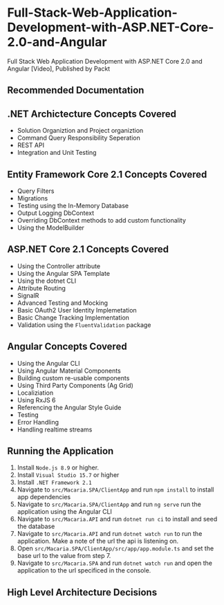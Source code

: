 # Full-Stack-Web-Application-Development-with-ASP.NET-Core-2.0-and-Angular
Full Stack Web Application Development with ASP.NET Core 2.0 and Angular [Video], Published by Packt

## Recommended Documentation

## .NET Archictecture Concepts Covered
* Solution Organiztion and Project organiztion
* Command Query Responsibility Seperation
* REST API
* Integration and Unit Testing

## Entity Framework Core 2.1 Concepts Covered
* Query Filters
* Migrations
* Testing using the In-Memory Database
* Output Logging DbContext
* Overriding DbContext methods to add custom functionality
* Using the ModelBuilder

## ASP.NET Core 2.1 Concepts Covered
* Using the Controller attribute 
* Using the Angular SPA Template
* Using the dotnet CLI
* Attribute Routing
* SignalR
* Advanced Testing and Mocking
* Basic OAuth2 User Identity Implemetation
* Basic Change Tracking Implementation
* Validation using the `FluentValidation` package

## Angular Concepts Covered
* Using the Angular CLI
* Using Angular Material Components
* Building custom re-usable components
* Using Third Party Components (Ag Grid)
* Localiziation
* Using RxJS 6
* Referencing the Angular Style Guide
* Testing
* Error Handling
* Handling realtime streams

## Running the Application
1. Install `Node.js 8.9` or higher.
2. Install `Visual Studio 15.7` or higher
3. Install `.NET Framework 2.1`
4. Navigate to `src/Macaria.SPA/ClientApp` and run `npm install` to install app dependencies
5. Navigate to `src/Macaria.SPA/ClientApp` and run `ng serve` run the application using the Angular CLI
6. Navigate to `src/Macaria.API` and run `dotnet run ci` to install and seed the database
7. Navigate to `src/Macaria.API` and run `dotnet watch run` to run the application. Make a note of the url the api is listening on.
8. Open `src/Macaria.SPA/ClientApp/src/app/app.module.ts` and set the base url to the value from step 7.
9. Navigate to `src/Macaria.SPA` and run `dotnet watch run` and open the application to the url specificed in the console.

## High Level Architecture Decisions

